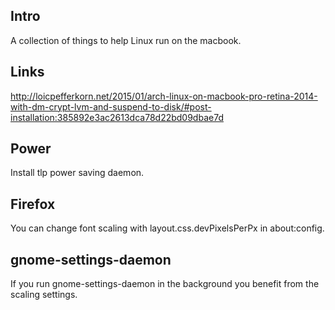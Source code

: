 ## Intro

A collection of things to help Linux run on the macbook.

## Links

http://loicpefferkorn.net/2015/01/arch-linux-on-macbook-pro-retina-2014-with-dm-crypt-lvm-and-suspend-to-disk/#post-installation:385892e3ac2613dca78d22bd09dbae7d

## Power

Install tlp power saving daemon.

## Firefox

You can change font scaling with layout.css.devPixelsPerPx in about:config.

## gnome-settings-daemon

If you run gnome-settings-daemon in the background you benefit from the scaling settings.
